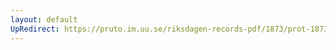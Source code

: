```yaml
---
layout: default
UpRedirect: https://pruto.im.uu.se/riksdagen-records-pdf/1873/prot-1873--ak--419/prot-1873--ak--419_012.pdf
---
```

